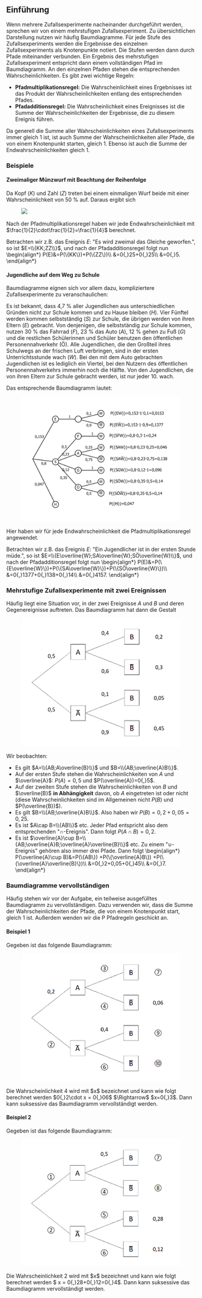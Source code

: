 ## Einführung
Wenn mehrere Zufallsexperimente nacheinander durchgeführt werden, sprechen wir von einem mehrstufigen Zufallsexperiment. Zu übersichtlichen Darstellung nutzen wir häufig Baumdiagramme. Für jede Stufe des Zufallsexperiments werden die Ergebnisse des einzelnen Zufallsexperiments als Knotenpunkte notiert. Die Stufen werden dann durch Pfade miteinander verbunden. Ein Ergebnis des mehrstufigen Zufallsexperiment entspricht dann einem vollständigen Pfad im Baumdiagramm. An den einzelnen Pfaden stehen die entsprechenden Wahrscheinlichkeiten. Es gibt zwei wichtige Regeln:

* **Pfadmultiplikationsregel:** Die Wahrscheinlichkeit eines Ergebnisses ist das Produkt der Wahrscheinlichkeiten entlang des entsprechenden Pfades.
* **Pfadadditionsregel:** Die Wahrscheinlichkeit eines Ereignisses ist die Summe der Wahrscheinlichkeiten der Ergebnisse, die zu diesem Ereignis führen.

Da generell die Summe aller Wahrscheinlichkeiten eines Zufallsexperiments immer gleich 1 ist, ist auch Summe der Wahrscheinlichkeiten aller Pfade, die von einem Knotenpunkt starten, gleich 1. Ebenso ist auch die Summe der Endwahrscheinlichkeiten gleich 1.



### Beispiele

#### Zweimaliger Münzwurf mit Beachtung der Reihenfolge
Da Kopf ($K$) und Zahl ($Z$) treten bei einem einmaligen Wurf beide mit einer Wahrscheinlichkeit von 50&nbsp;\% auf. Daraus ergibt sich
<figure>
  <img src="münze2x.png">
</figure>
Nach der Pfadmultiplikationsregel haben wir jede Endwahrscheinlichkeit mit $\frac{1}{2}\cdot\frac{1}{2}=\frac{1}{4}$ berechnet.

Betrachten wir z.B. das Ereignis $E:$ "Es wird zweimal das Gleiche geworfen.", so ist $E=\\{KK;ZZ\\}$, und nach der Pfadadditionsregel folgt nun
\begin{align*}
P(E)&=P(\\{KK\\})+P(\\{ZZ\\})\\\\
&=0{,}25+0{,}25\\\\
&=0{,}5.
\end{align*}

#### Jugendliche auf dem Weg zu Schule
Baumdiagramme eignen sich vor allem dazu, kompliziertere Zufallsexperimente zu veranschaulichen:

Es ist bekannt, dass 4,7&nbsp;\% aller Jugendlichen aus unterschiedlichen Gründen nicht zur Schule kommen und zu Hause bleiben ($H$). Vier Fünftel werden kommen selbstständig ($S$) zur Schule, die übrigen werden von ihren Eltern ($E$) gebracht. Von denjenigen, die selbstständig zur Schule kommen, nutzen 30&nbsp;\% das Fahrrad ($F$), 23&nbsp;\% das Auto ($A$), 12&nbsp;\% gehen zu Fuß ($G$) und die restlichen Schülerinnen und Schüler benutzen den öffentlichen Personennahverkehr (Ö). 
Alle Jugendlichen, die den Großteil ihres Schulwegs an der frischen Luft verbringen, sind in der ersten Unterrichtsstunde wach ($W$). Bei den mit dem Auto gebrachten Jugendlichen ist es lediglich ein Viertel, bei den Nutzern des öffentlichen Personennahverkehrs immerhin noch die Hälfte.
Von den Jugendlichen, die von ihren Eltern zur Schule gebracht werden, ist nur jeder 10. wach.

Das entsprechende Baumdiagramm lautet:
 <figure>
  <img src="fahrradwach.png">
</figure>
Hier haben wir für jede Endwahrscheinlichkeit die Pfadmultiplikationsregel angewendet.

Betrachten wir z.B. das Ereignis $E:$ "Ein Jugendlicher ist in der ersten Stunde müde.", so ist $E=\\{E\overline{W};SA\overline{W};SÖ\overline{W}\\}$, und nach der Pfadadditionsregel folgt nun
\begin{align*}
P(E)&=P(\\{E\overline{W}\\})+P(\\{SA\overline{W}\\})+P(\\{SÖ\overline{W}\\})\\\\
&=0{,}1377+0{,}138+0{,}14\\\\
&=0{,}4157.
\end{align*}


<!--#### Achtung bei Prozentzahlen
Verwenden wir für die Pfadwahrscheinlichkeiten die Prozentschreibweise, so müssen wir darauf achten, die Prozentzahlen korrekt zu multiplizieren. Im Fall eines zweimaligen Münzwurfs ohne Beachtung der Reihenfolge gilt ja bekanntlich auf jedem Pfad $0,5\cdot 0,5=0,25$. Wir erinnern daran, dass aber $50\\%\cdot 50\\% \neq 2500\\%$ ist.-->

### Mehrstufige Zufallsexperimente mit zwei Ereignissen
Häufig liegt eine Situation vor, in der zwei Ereignisse $A$ und $B$ und deren Gegenereignisse auftreten. Das Baumdiagramm hat dann die Gestalt
 <figure>
  <img src="BaumAB.png">
</figure>
Wir beobachten:

* Es gilt $A=\\{AB;A\overline{B}\\}$ und $B=\\{AB;\overline{A}B\\}$.
* Auf der ersten Stufe stehen die Wahrscheinlichkeiten von $A$ und $\overline{A}$: $P(A)=0{,}5$ und $P(\overline{A})=0{,}5$.
* Auf der zweiten Stufe stehen die Wahrscheinlichkeiten von $B$ und $\overline{B}$ **in Abhängigkeit** davon, ob $A$ eingetreten ist oder nicht (diese Wahrscheinlichkeiten sind im Allgemeinen nicht $P(B)$ und $P(\overline{B})$).
* Es gilt $B=\\{AB;\overline{A}B\\}$. Also haben wir $P(B)=0{,}2+0{,}05=0{,}25$.
* Es ist $A\cap B=\\{AB\\}$ etc. Jeder Pfad entspricht also dem entsprechenden "$\cap$-Ereignis". Dann folgt $P(A\cap B)=0{,}2$.
* Es ist $\overline{A}\cup B=\\{AB;\overline{A}B;\overline{A}\overline{B}\\}$ etc. Zu einem "$\cup$-Ereignis" gehören also immer drei Pfade. Dann folgt
\begin{align*}
P(\overline{A}\cup B)&=P(\\{AB\\}) +P(\\{\overline{A}B\\})  +P(\\{\overline{A}\overline{B}\\})\\\\
&=0{,}2+0,05+0{,}45\\\\
&=0{,}7.
\end{align*}

### Baumdiagramme vervollständigen

Häufig stehen wir vor der Aufgabe, ein teilweise ausgefülltes Baumdiagramm zu vervollständigen. Dazu verwenden wir, dass die Summe der Wahrscheinlichkeiten der Pfade, die von einem Knotenpunkt start, gleich 1 ist. Außerdem wenden wir die P
Pfadregeln geschickt an.

#### Beispiel 1
Gegeben ist das folgende Baumdiagramm:
 <figure>
  <img src="Baum1.png">
</figure>
Die Wahrscheinlichkeit 4 wird mit $x$ bezeichnet und kann wie folgt berechnet werden $0{,}2\cdot x = 0{,}06$ $\Rightarrow$ $x=0{,}3$. Dann kann suksessive das Baumdiagramm vervollständigt werden.

#### Beispiel 2
Gegeben ist das folgende Baumdiagramm:
 <figure>
  <img src="Baum2.png">
</figure>
Die Wahrscheinlichkeit 2 wird mit $x$ bezeichnet und kann wie folgt berechnet werden $ x = 0{,}28+0{,}12=0{,}4$. Dann kann suksessive das Baumdiagramm vervollständigt werden.

<!--### Urnenmodelle
Ein wichtiges Beipsiel für mehrstufige Zufallsexperimente sind das Ziehen von Kugeln aus einer Urne. Hier müssen wir unterscheiden, ob Kugeln zurückgegelgt werden oder nicht.

#### Beispiel: Ziehen mit Zurücklegen
In einer Urne

und dann ein alltägliches zufallsexpeirment, das als urnenmodell interpretiert werden kann

-->